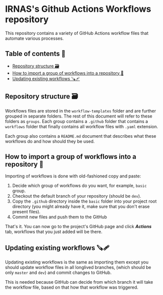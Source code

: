 # IRNAS's Github Actions Workflows repository

This repository contains a variety of GitHub Actions workflow files that
automate various processes.

## Table of contents 📜

<!-- vim-markdown-toc GFM -->

* [Repository structure 🗃️](#repository-structure-)
* [How to import a group of workflows into a repository 📩](#how-to-import-a-group-of-workflows-into-a-repository-)
* [Updating existing workflows 🪚🩹](#updating-existing-workflows-)

<!-- vim-markdown-toc -->

## Repository structure 🗃️

Workflows files are stored in the `workflow-templates` folder and are further
grouped in separate folders. The rest of this document will refer to these
folders as `groups`. Each group contains a `.github` folder that contains
a `workflows` folder that finally contains all workflow files with `.yaml`
extension.

Each group also contains a `README.md` document that describes what these
workflows do and how should they be used.

## How to import a group of workflows into a repository 📩

Importing of workflows is done with old-fashioned copy and paste:

1. Decide which group of workflows do you want, for example, `basic` group.
2. Checkout the default branch of your repository (should be `dev`).
3. Copy the `.github` directory inside the `basic` folder into your project root
   directory (you might already have it, make sure that you don't erase present
   files).
4. Commit new files and push them to the GitHub

That's it. You can now go to the project's GitHub page and click ***Actions***
tab, workflows that you just added will be there.

## Updating existing workflows 🪚🩹

Updating existing workflows is the same as importing them except you
should update workflow files in all longlived branches, (which should be only
`master` and `dev`) and commit changes to GitHub.

This is needed because GitHub can decide from which branch it will take the
workflow file, based on that how that workflow was triggered.

